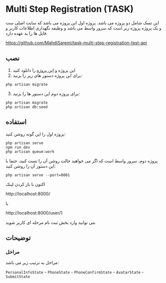 # Multi Step Registration (TASK)

این تسک شامل دو پروژه می باشد. پروژه اول این پروژه می باشد که سایت اصلی ست
و یک پروژه پروژه زیر است که سرور واسط می باشد و وظیفه نگهداری اطلاعات کاربر
و فایل ها را به عهده دارد.

https://github.com/MahdiSaremi/task-multi-step-registration-test-api

## نصب

1. این پروژه و [این پروژه](https://github.com/MahdiSaremi/task-multi-step-registration-test-api) را دانلود کنید
2. برای این پروژه دستور های زیر را بزنید:
```shell
php artisan migrate
```
3. برای پروژه دوم این دستور ها را بزنید:
```shell
php artisan migrate
php artisan db:seed
```

## استفاده

پروژه اول را این گونه روشن کنید:

```shell
php artisan serve
npm run dev
php artisan queue:work
```

پروژه دوم، سرور واسط است که اگر می خواهید حالت روشن آن را تست کنید، حتما با
این دستور آن را روشن کنید:
```shell
php artisan serve --port=8001
```

اکنون با باز کردن لینک

http://localhost:8000/

یا

http://localhost:8000/user/1

می توانید وارد بخش ثبت نام مرحله ای کاربر شوید.


## توضیحات

### مراحل
مراحل به ترتیب زیر می باشد:

`PersonalInfoState` - `PhoneState` - `PhoneConfirmState` -
`AvatarState` - `SubmitState`
